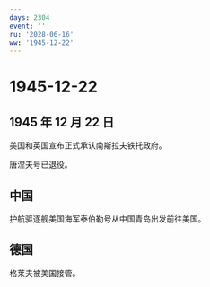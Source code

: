 ```yaml
---
days: 2304
event: ''
ru: '2028-06-16'
ww: '1945-12-22'
---
```


# 1945-12-22

## 1945 年 12 月 22 日

美国和英国宣布正式承认南斯拉夫铁托政府。

唐涅夫号已退役。

## 中国

护航驱逐舰美国海军泰伯勒号从中国青岛出发前往美国。

## 德国

格莱夫被美国接管。